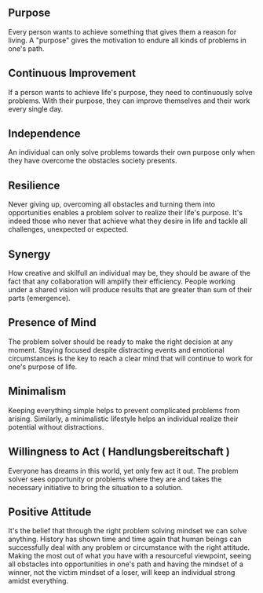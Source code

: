 
## Purpose
Every person wants to achieve something that gives them a reason for living. A "purpose" gives the motivation to endure all kinds of problems in one's path.

## Continuous Improvement
If a person wants to achieve life's purpose, they need to continuously solve problems. With their purpose, they can improve themselves and their work every single day.

## Independence
An individual can only solve problems towards their own purpose only when they have overcome the obstacles society presents. 

## Resilience
Never giving up, overcoming all obstacles and turning them into opportunities enables a problem solver to realize their life's purpose. It's indeed those who never that achieve what they desire in life and tackle all challenges, unexpected or expected.

## Synergy
How creative and skilfull an individual may be, they should be aware of the fact that any collaboration will amplify their efficiency. People working under a shared vision will produce results that are greater than sum of their parts (emergence).

## Presence of Mind
The problem solver should be ready to make the right decision at any moment. Staying focused despite distracting events and emotional circumstances is the key to reach a clear mind that will continue to work for one's purpose of life.

## Minimalism
Keeping everything simple helps to prevent complicated problems from arising. Similarly, a minimalistic lifestyle helps an individual realize their potential without distractions.

## Willingness to Act ( Handlungsbereitschaft )
Everyone has dreams in this world, yet only few act it out. The problem solver sees opportunity or problems where they are and takes the necessary initiative to bring the situation to a solution.

## Positive Attitude 
It's the belief that through the right problem solving mindset we can solve anything. History has shown time and time again that human beings can successfully deal with any problem or circumstance with the right attitude. Making the most out of what you have with a resourceful viewpoint, seeing all obstacles into opportunities in one's path and having the mindset of a winner, not the victim mindset of a loser, will keep an individual strong amidst everything.
